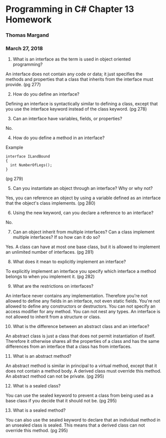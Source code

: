 # Programming in C# Chapter 13 Homework
### Thomas Margand
### March 27, 2018

1. What is an interface as the term is used in object oriented programming?

An interface does not contain any code or data; it just specifies the methods and properties that a class that inherits from the interface must provide. (pg 277)

2. How do you define an interface?

Defining an interface is syntactically similar to defining a class, except that you use the interface keyword instead of the class keyword. (pg 278)

3. Can an interface have variables, fields, or properties?

No.

4. How do you define a method in an interface?

Example
```
interface ILandBound
{
  int NumberOfLegs();
}
```
(pg 279)

5. Can you instantiate an object through an interface? Why or why not?

Yes, you can reference an object by using a variable defined as an interface that the object's class implements. (pg 280)

6. Using the new keyword, can you declare a reference to an interface?

No.

7. Can an object inherit from multiple interfaces? Can a class implement multiple interfaces? If so how can it do so?

Yes. A class can have at most one base class, but it is allowed to implement an unlimited number of interfaces. (pg 281)

8. What does it mean to explicitly implement an interface?

To explicitly implement an interface you specify which interface a method belongs to when you implement it. (pg 282)

9. What are the restrictions on interfaces?

An interface never contains any implementation. Therefore you're not allowed to define any fields in an interface, not even static fields. You're not allowed to define any constructors or destructors.  You can not specify an access modifier for any method. You can not nest any types.  An interface is not allowed to inherit from a structure or class.

10. What is the difference between an abstract class and an interface?

An abstract class is just a class that does not permit instantiation of itself.  Therefore it otherwise shares all the properties of a class and has the same differences from an interface that a class has from interfaces.

11. What is an abstract method?

An abstract method is similar in principal to a virtual method, except that it does not contain a method body. A derived class must override this method. An abstract method can not be private. (pg 295)

12. What is a sealed class?

You can use the sealed keyword to prevent a class from being used as a base class if you decide that it should not be. (pg 295)

13. What is a sealed method?

You can also use the sealed keyword to declare that an individual method in an unsealed class is sealed. This means that a derived class can not override this method. (pg 295)

